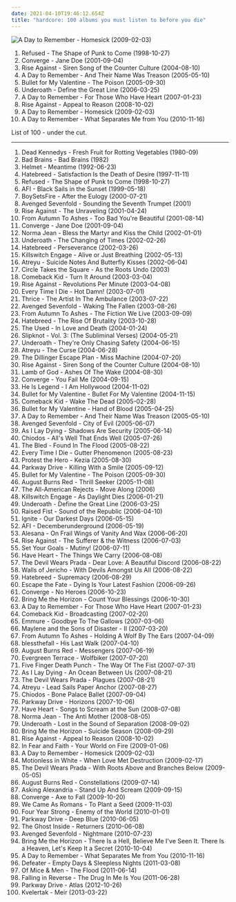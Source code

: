```yaml
---
date: 2021-04-10T19:46:12.654Z
title: "hardcore: 100 albums you must listen to before you die"
---
```

![A Day to Remember - Homesick (2009-02-03)](http://coverartarchive.org/release/e315cb82-c4a4-4c26-ade5-4fda93af2d5e/6320143013-500.jpg "A Day to Remember - Homesick (2009-02-03)")
<ol class="albums">
<li data-cover="https://img.discogs.com/PLsYwNCDdj9M_L3gnbau_vIS9xo=/fit-in/600x600/filters:strip_icc():format(jpeg):mode_rgb():quality(90)/discogs-images/R-16244403-1605891605-5962.jpeg.jpg" data-tags="hardcore, post-hardcore" role="button">Refused - The Shape of Punk to Come (1998-10-27)</li>
<li data-cover="http://coverartarchive.org/release/c0c80905-b460-4385-b84d-b068eb14bf5a/7979568810-500.jpg" data-tags="metalcore, mathcore, hardcore" role="button">Converge - Jane Doe (2001-09-04)</li>
<li data-cover="https://img.discogs.com/UfLrxOhXZkg5XKtw_vA7ZjqEGm8=/fit-in/600x529/filters:strip_icc():format(jpeg):mode_rgb():quality(90)/discogs-images/R-383403-1450846625-6064.jpeg.jpg" data-tags="punk rock, melodic hardcore" role="button">Rise Against - Siren Song of the Counter Culture (2004-08-10)</li>
<li data-cover="https://img.discogs.com/-UoGMnyppBVeGLr2iBvS7PNNRg8=/fit-in/600x600/filters:strip_icc():format(jpeg):mode_rgb():quality(90)/discogs-images/R-15656215-1595349081-4594.jpeg.jpg" data-tags="metalcore, post-hardcore, hardcore" role="button">A Day to Remember - And Their Name Was Treason (2005-05-10)</li>
<li data-cover="https://via.placeholder.com/450" data-tags="metalcore" role="button">Bullet for My Valentine - The Poison (2005-09-30)</li>
<li data-cover="https://img.discogs.com/0jsnhuwQ3Gx3HGYoG7ZY6krYJdw=/fit-in/500x500/filters:strip_icc():format(jpeg):mode_rgb():quality(90)/discogs-images/R-1892204-1326299483.jpeg.jpg" data-tags="post-hardcore, metalcore, screamo" role="button">Underoath - Define the Great Line (2006-03-25)</li>
<li data-cover="http://coverartarchive.org/release/d50472b3-95ea-4772-9211-caf26426aa59/3248631123-500.jpg" data-tags="post-hardcore" role="button">A Day to Remember - For Those Who Have Heart (2007-01-23)</li>
<li data-cover="https://img.discogs.com/zwNtYfERtsVm4UQdHh_Rbk850Io=/fit-in/385x379/filters:strip_icc():format(jpeg):mode_rgb():quality(90)/discogs-images/R-1690774-1337043295-1654.jpeg.jpg" data-tags="punk rock, melodic hardcore" role="button">Rise Against - Appeal to Reason (2008-10-02)</li>
<li data-cover="http://coverartarchive.org/release/e315cb82-c4a4-4c26-ade5-4fda93af2d5e/6320143013-500.jpg" data-tags="post-hardcore, metalcore, pop punk" role="button">A Day to Remember - Homesick (2009-02-03)</li>
<li data-cover="http://coverartarchive.org/release/7a4634ab-9466-4348-a17f-8337d555fc45/1185181441-500.jpg" data-tags="post-hardcore, pop punk" role="button">A Day to Remember - What Separates Me from You (2010-11-16)</li>
</ol>
List of 100 - under the cut.
<!-- more -->

_________________

<ol class="albums">
<li data-cover="http://coverartarchive.org/release/33d6956e-3fb0-3a6b-8a47-cc2f3be2b183/20681910422-500.jpg" data-tags="punk" role="button">
Dead Kennedys - Fresh Fruit for Rotting Vegetables (1980-09)
</li>
<li data-cover="https://img.discogs.com/VMdolon7uKsIEO_Xu19HgAsoHpo=/fit-in/600x587/filters:strip_icc():format(jpeg):mode_rgb():quality(90)/discogs-images/R-5235304-1569775281-1713.jpeg.jpg" data-tags="hardcore punk, punk" role="button">
Bad Brains - Bad Brains (1982)
</li>
<li data-cover="https://img.discogs.com/Q2KsQg4qcAV4pJn9uYkrAfvjag0=/fit-in/600x594/filters:strip_icc():format(jpeg):mode_rgb():quality(90)/discogs-images/R-1836557-1541640206-9812.jpeg.jpg" data-tags="alternative metal" role="button">
Helmet - Meantime (1992-06-23)
</li>
<li data-cover="http://coverartarchive.org/release/a6fe0f2d-2a88-438e-bc55-2e32c576bfa8/9247843471-500.jpg" data-tags="hardcore" role="button">
Hatebreed - Satisfaction Is the Death of Desire (1997-11-11)
</li>
<li data-cover="https://img.discogs.com/PLsYwNCDdj9M_L3gnbau_vIS9xo=/fit-in/600x600/filters:strip_icc():format(jpeg):mode_rgb():quality(90)/discogs-images/R-16244403-1605891605-5962.jpeg.jpg" data-tags="hardcore, post-hardcore" role="button">
Refused - The Shape of Punk to Come (1998-10-27)
</li>
<li data-cover="http://coverartarchive.org/release/f16f6c63-40e7-4393-9c5c-6ef9163657c0/8039780020-500.jpg" data-tags="hardcore punk, punk, hardcore" role="button">
AFI - Black Sails in the Sunset (1999-05-18)
</li>
<li data-cover="http://coverartarchive.org/release/9cb559ca-a021-432d-b3d0-1f1433dfd25f/7219495028-500.jpg" data-tags="hardcore, post-hardcore" role="button">
BoySetsFire - After the Eulogy (2000-07-21)
</li>
<li data-cover="http://coverartarchive.org/release/80e6be11-86f5-4d0b-9d55-0f1c62b7afb8/6514440841-500.jpg" data-tags="metalcore" role="button">
Avenged Sevenfold - Sounding the Seventh Trumpet (2001)
</li>
<li data-cover="https://img.discogs.com/v_WfhAU5pMNSSipcIC_cP8m8yho=/fit-in/200x200/filters:strip_icc():format(jpeg):mode_rgb():quality(90)/discogs-images/R-1472525-1255362291.jpeg.jpg" data-tags="punk rock, melodic hardcore, punk" role="button">
Rise Against - The Unraveling (2001-04-24)
</li>
<li data-cover="http://coverartarchive.org/release/1a741b0f-4e13-459f-a072-2e45e388061e/25444677554-500.jpg" data-tags="hardcore, metalcore" role="button">
From Autumn To Ashes - Too Bad You're Beautiful (2001-08-14)
</li>
<li data-cover="http://coverartarchive.org/release/c0c80905-b460-4385-b84d-b068eb14bf5a/7979568810-500.jpg" data-tags="metalcore, mathcore, hardcore" role="button">
Converge - Jane Doe (2001-09-04)
</li>
<li data-cover="https://img.discogs.com/06n6YI01Ufw9ImX6vBpAlelKLr8=/fit-in/500x479/filters:strip_icc():format(jpeg):mode_rgb():quality(90)/discogs-images/R-2816924-1401052388-6764.jpeg.jpg" data-tags="hardcore, metalcore" role="button">
Norma Jean - Bless the Martyr and Kiss the Child (2002-01-01)
</li>
<li data-cover="http://coverartarchive.org/release/0ff29220-5ba3-46dd-89f2-9510d29c916a/4202569667-500.jpg" data-tags="metalcore, post-hardcore, screamo" role="button">
Underoath - The Changing of Times (2002-02-26)
</li>
<li data-cover="https://img.discogs.com/aVnsDxh4RubSM_6eoKxO4jjSLKo=/fit-in/600x600/filters:strip_icc():format(jpeg):mode_rgb():quality(90)/discogs-images/R-1642107-1554908978-1846.jpeg.jpg" data-tags="hardcore" role="button">
Hatebreed - Perseverance (2002-03-26)
</li>
<li data-cover="https://via.placeholder.com/450" data-tags="metalcore" role="button">
Killswitch Engage - Alive or Just Breathing (2002-05-13)
</li>
<li data-cover="http://coverartarchive.org/release/b877e532-bf36-437d-84df-a1facb14e308/27477356880-500.jpg" data-tags="metalcore" role="button">
Atreyu - Suicide Notes And Butterfly Kisses (2002-06-04)
</li>
<li data-cover="https://img.discogs.com/vZJp_NsfZ9gWVgB1b02nWTLnKMk=/fit-in/600x528/filters:strip_icc():format(jpeg):mode_rgb():quality(90)/discogs-images/R-1170925-1478395739-2078.jpeg.jpg" data-tags="screamo" role="button">
Circle Takes the Square - As the Roots Undo (2003)
</li>
<li data-cover="http://coverartarchive.org/release/5a79dd65-b83d-4c4c-966f-4d637b699a8d/3376076774-500.jpg" data-tags="hardcore" role="button">
Comeback Kid - Turn It Around (2003-03-04)
</li>
<li data-cover="https://img.discogs.com/54PHju_pBRbaDAAbP344C-jYO0Q=/fit-in/200x200/filters:strip_icc():format(jpeg):mode_rgb():quality(90)/discogs-images/R-383394-1108500259.jpg.jpg" data-tags="punk, punk rock, melodic hardcore" role="button">
Rise Against - Revolutions Per Minute (2003-04-08)
</li>
<li data-cover="http://coverartarchive.org/release/290d2027-935a-4650-b41e-03716559c364/4441324397-500.jpg" data-tags="metalcore, hardcore" role="button">
Every Time I Die - Hot Damn! (2003-07-01)
</li>
<li data-cover="http://coverartarchive.org/release/85dfca0f-3733-4ca2-9c2a-079053425594/19387940645-500.jpg" data-tags="post-hardcore" role="button">
Thrice - The Artist In The Ambulance (2003-07-22)
</li>
<li data-cover="http://coverartarchive.org/release/8cb53cf6-48b4-4422-b6ed-6e5554317011/20586495597-500.jpg" data-tags="metalcore" role="button">
Avenged Sevenfold - Waking The Fallen (2003-08-26)
</li>
<li data-cover="https://img.discogs.com/XWsMUgPk_LaCkwEyVYdB9qqUsT8=/fit-in/600x592/filters:strip_icc():format(jpeg):mode_rgb():quality(90)/discogs-images/R-830536-1435862452-8830.jpeg.jpg" data-tags="metalcore, hardcore" role="button">
From Autumn To Ashes - The Fiction We Live (2003-09-09)
</li>
<li data-cover="http://coverartarchive.org/release/5dcadd78-4d53-3751-a96b-7911444e1934/20441659819-500.jpg" data-tags="hardcore" role="button">
Hatebreed - The Rise Of Brutality (2003-10-28)
</li>
<li data-cover="https://img.discogs.com/XclehEHfi-WpinTa-lTr7cojq8o=/fit-in/550x558/filters:strip_icc():format(jpeg):mode_rgb():quality(90)/discogs-images/R-525442-1127571446.jpeg.jpg" data-tags="emo, alternative, alternative rock" role="button">
The Used - In Love and Death (2004-01-24)
</li>
<li data-cover="http://coverartarchive.org/release/9c20d207-b383-47ab-8c60-a9a2a92b8f34/12966446504-500.jpg" data-tags="nu metal, metal, alternative metal" role="button">
Slipknot - Vol. 3: (The Subliminal Verses) (2004-05-21)
</li>
<li data-cover="http://coverartarchive.org/release/12655151-895d-44e2-b0ee-c3a5e27a7d23/4202987952-500.jpg" data-tags="post-hardcore, screamo" role="button">
Underoath - They're Only Chasing Safety (2004-06-15)
</li>
<li data-cover="https://img.discogs.com/cWR2FLmDxIP9CqQFQJ6uGQxSU94=/fit-in/600x529/filters:strip_icc():format(jpeg):mode_rgb():quality(90)/discogs-images/R-1321507-1396947908-2763.jpeg.jpg" data-tags="metalcore" role="button">
Atreyu - The Curse (2004-06-28)
</li>
<li data-cover="http://coverartarchive.org/release/42ea3211-d82a-465a-8ead-741a2e7dcf55/8879651355-500.jpg" data-tags="mathcore" role="button">
The Dillinger Escape Plan - Miss Machine (2004-07-20)
</li>
<li data-cover="https://img.discogs.com/UfLrxOhXZkg5XKtw_vA7ZjqEGm8=/fit-in/600x529/filters:strip_icc():format(jpeg):mode_rgb():quality(90)/discogs-images/R-383403-1450846625-6064.jpeg.jpg" data-tags="punk rock, melodic hardcore" role="button">
Rise Against - Siren Song of the Counter Culture (2004-08-10)
</li>
<li data-cover="https://via.placeholder.com/450" data-tags="metalcore, groove metal, metal, thrash metal" role="button">
Lamb of God - Ashes Of The Wake (2004-08-30)
</li>
<li data-cover="http://coverartarchive.org/release/e3f3dd24-798c-4d2e-8f34-7e97d3ced433/7264557525-500.jpg" data-tags="hardcore, metalcore, mathcore" role="button">
Converge - You Fail Me (2004-09-15)
</li>
<li data-cover="http://coverartarchive.org/release/47df5bc8-1201-4f6e-9f44-ecda7de84242/15273858972-500.jpg" data-tags="hardcore" role="button">
He Is Legend - I Am Hollywood (2004-11-02)
</li>
<li data-cover="http://coverartarchive.org/release/def35f73-abc3-4296-b41e-fc51ef0e177b/6677597463-500.jpg" data-tags="metalcore" role="button">
Bullet for My Valentine - Bullet For My Valentine (2004-11-15)
</li>
<li data-cover="http://coverartarchive.org/release/0dc65026-cbb4-4319-b83d-ba812a445e8c/3376078822-500.jpg" data-tags="hardcore" role="button">
Comeback Kid - Wake The Dead (2005-02-28)
</li>
<li data-cover="http://coverartarchive.org/release/38a7b60f-5a57-426e-86a5-fa13b3374571/12966651970-500.jpg" data-tags="metalcore" role="button">
Bullet for My Valentine - Hand of Blood (2005-04-25)
</li>
<li data-cover="https://img.discogs.com/-UoGMnyppBVeGLr2iBvS7PNNRg8=/fit-in/600x600/filters:strip_icc():format(jpeg):mode_rgb():quality(90)/discogs-images/R-15656215-1595349081-4594.jpeg.jpg" data-tags="metalcore, post-hardcore, hardcore" role="button">
A Day to Remember - And Their Name Was Treason (2005-05-10)
</li>
<li data-cover="http://coverartarchive.org/release/4f7c1a59-92b1-4ba7-919f-b61a3b4b8d2a/12051036941-500.jpg" data-tags="metal, hard rock" role="button">
Avenged Sevenfold - City of Evil (2005-06-07)
</li>
<li data-cover="http://coverartarchive.org/release/c558e640-ca93-410b-a925-6d88f844fcf8/944255554-500.jpg" data-tags="metalcore" role="button">
As I Lay Dying - Shadows Are Security (2005-06-14)
</li>
<li data-cover="http://coverartarchive.org/release/0615cf12-505d-4a88-bcaa-2451da7bb28e/17952063492-500.jpg" data-tags="post-hardcore" role="button">
Chiodos - All's Well That Ends Well (2005-07-26)
</li>
<li data-cover="https://img.discogs.com/k9QxCaRnq3bEFUvEfbzpRii5oWU=/fit-in/600x576/filters:strip_icc():format(jpeg):mode_rgb():quality(90)/discogs-images/R-1196779-1447684615-6316.gif.jpg" data-tags="hardcore, post-hardcore, metalcore" role="button">
The Bled - Found In The Flood (2005-08-22)
</li>
<li data-cover="http://coverartarchive.org/release/8bc8d446-5b5f-49de-b9c0-31ce46283831/26720885055-500.jpg" data-tags="metalcore, hardcore" role="button">
Every Time I Die - Gutter Phenomenon (2005-08-23)
</li>
<li data-cover="http://coverartarchive.org/release/823a4507-0214-4494-94b4-a412bea51fb3/26400961318-500.jpg" data-tags="mathcore, progressive metalcore" role="button">
Protest the Hero - Kezia (2005-08-30)
</li>
<li data-cover="http://coverartarchive.org/release/cce39342-31fe-4e87-903f-6dfc1ab5d646/1065535590-500.jpg" data-tags="metalcore" role="button">
Parkway Drive - Killing With a Smile (2005-09-12)
</li>
<li data-cover="https://via.placeholder.com/450" data-tags="metalcore" role="button">
Bullet for My Valentine - The Poison (2005-09-30)
</li>
<li data-cover="http://coverartarchive.org/release/0a41ab66-c9d2-4e14-b5fd-1cb5f717f8b6/2916840474-500.jpg" data-tags="metalcore" role="button">
August Burns Red - Thrill Seeker (2005-11-08)
</li>
<li data-cover="https://img.discogs.com/p1nLSTQQFffBdpkUic-TdeeMeTc=/fit-in/500x500/filters:strip_icc():format(jpeg):mode_rgb():quality(90)/discogs-images/R-509394-1224138179.jpeg.jpg" data-tags="rock, pop punk, alternative rock" role="button">
The All-American Rejects - Move Along (2006)
</li>
<li data-cover="https://via.placeholder.com/450" data-tags="metalcore" role="button">
Killswitch Engage - As Daylight Dies (2006-01-21)
</li>
<li data-cover="https://img.discogs.com/0jsnhuwQ3Gx3HGYoG7ZY6krYJdw=/fit-in/500x500/filters:strip_icc():format(jpeg):mode_rgb():quality(90)/discogs-images/R-1892204-1326299483.jpeg.jpg" data-tags="post-hardcore, metalcore, screamo" role="button">
Underoath - Define the Great Line (2006-03-25)
</li>
<li data-cover="http://coverartarchive.org/release/b3861ea1-3341-39d0-8e46-2834f280f5f1/4803108083-500.jpg" data-tags="hardcore" role="button">
Raised Fist - Sound of the Republic (2006-04-10)
</li>
<li data-cover="http://coverartarchive.org/release/3a373a0c-6529-4a1f-94f7-95bd49ee80e4/15045824943-500.jpg" data-tags="melodic hardcore" role="button">
Ignite - Our Darkest Days (2006-05-15)
</li>
<li data-cover="http://coverartarchive.org/release/89eaa471-57ea-44e5-8c51-5267f56c795e/27285761349-500.jpg" data-tags="alternative rock, rock" role="button">
AFI - Decemberunderground (2006-05-19)
</li>
<li data-cover="http://coverartarchive.org/release/57eafc78-cefd-4048-baf0-073739ee918e/3014173374-500.jpg" data-tags="screamo, emocore, post-hardcore" role="button">
Alesana - On Frail Wings of Vanity And Wax (2006-06-20)
</li>
<li data-cover="http://coverartarchive.org/release/51dcb278-fd58-4cfe-84ef-981a5739224f/7005657836-500.jpg" data-tags="punk rock, melodic hardcore" role="button">
Rise Against - The Sufferer & the Witness (2006-07-03)
</li>
<li data-cover="http://coverartarchive.org/release/4c48cfa2-ae58-4ada-8f9f-5519b2f02612/25999493974-500.jpg" data-tags="hardcore, pop punk, easycore, the best albums ever, my top 100 albums, albums that i fucking love" role="button">
Set Your Goals - Mutiny! (2006-07-11)
</li>
<li data-cover="http://coverartarchive.org/release/b2ee2038-e999-4427-a85c-c63959fd2021/4783374073-500.jpg" data-tags="hardcore" role="button">
Have Heart - The Things We Carry (2006-08-08)
</li>
<li data-cover="http://coverartarchive.org/release/3990b389-b207-4e15-8164-c52e97734051/5780338872-500.jpg" data-tags="metalcore" role="button">
The Devil Wears Prada - Dear Love: A Beautiful Discord (2006-08-22)
</li>
<li data-cover="https://img.discogs.com/As2bMi6ABBSb26QY5mumlYs5QXs=/fit-in/450x450/filters:strip_icc():format(jpeg):mode_rgb():quality(90)/discogs-images/R-759023-1271818514.jpeg.jpg" data-tags="hardcore, metalcore" role="button">
Walls of Jericho - With Devils Amongst Us All (2006-08-22)
</li>
<li data-cover="https://via.placeholder.com/450" data-tags="hardcore" role="button">
Hatebreed - Supremacy (2006-08-29)
</li>
<li data-cover="http://coverartarchive.org/release/d21c95c8-40bb-467c-b11f-218886cd0b22/8973658859-500.jpg" data-tags="post-hardcore" role="button">
Escape the Fate - Dying Is Your Latest Fashion (2006-09-26)
</li>
<li data-cover="http://coverartarchive.org/release/04db6701-f59b-36bc-b729-0c125f1dc263/2471715861-500.jpg" data-tags="metalcore, mathcore, hardcore" role="button">
Converge - No Heroes (2006-10-23)
</li>
<li data-cover="https://img.discogs.com/sQw0cTRb0aPCGSgjMrqGPfRWnn8=/fit-in/600x595/filters:strip_icc():format(jpeg):mode_rgb():quality(90)/discogs-images/R-1970717-1515106686-7186.jpeg.jpg" data-tags="deathcore" role="button">
Bring Me the Horizon - Count Your Blessings (2006-10-30)
</li>
<li data-cover="http://coverartarchive.org/release/d50472b3-95ea-4772-9211-caf26426aa59/3248631123-500.jpg" data-tags="post-hardcore" role="button">
A Day to Remember - For Those Who Have Heart (2007-01-23)
</li>
<li data-cover="http://coverartarchive.org/release/d1f8f3fb-a686-4945-9828-4ac22e756bce/3376080622-500.jpg" data-tags="hardcore" role="button">
Comeback Kid - Broadcasting (2007-02-20)
</li>
<li data-cover="http://coverartarchive.org/release/69204334-10ff-4b6d-b986-da242a9dcb0b/15294175612-500.jpg" data-tags="metalcore, deathcore" role="button">
Emmure - Goodbye To The Gallows (2007-03-06)
</li>
<li data-cover="http://coverartarchive.org/release/1b67ab50-5a1f-4fbf-97bf-08a0147b465f/26758185520-500.jpg" data-tags="hardcore" role="button">
Maylene and the Sons of Disaster - II (2007-03-20)
</li>
<li data-cover="https://img.discogs.com/_uc9FSbRxCm9JJvT1RSz5IgnsfY=/fit-in/600x544/filters:strip_icc():format(jpeg):mode_rgb():quality(90)/discogs-images/R-2760760-1531610590-3471.jpeg.jpg" data-tags="post-hardcore, metalcore, hardcore" role="button">
From Autumn To Ashes - Holding A Wolf By The Ears (2007-04-09)
</li>
<li data-cover="http://coverartarchive.org/release/a8403ef9-d956-48f3-8617-8c6ba5070ccd/18892961265-500.jpg" data-tags="emocore, post-hardcore, metalcore" role="button">
blessthefall - His Last Walk (2007-04-10)
</li>
<li data-cover="http://coverartarchive.org/release/2fe6fa16-554f-40ca-8490-7fcb4d3852d0/6521423479-500.jpg" data-tags="metalcore" role="button">
August Burns Red - Messengers (2007-06-19)
</li>
<li data-cover="https://img.discogs.com/IhR16Kk9wq_3d_gCYMgDCzqWb0M=/fit-in/385x385/filters:strip_icc():format(jpeg):mode_rgb():quality(90)/discogs-images/R-1834988-1273459962.jpeg.jpg" data-tags="metalcore, hardcore" role="button">
Evergreen Terrace - Wolfbiker (2007-07-20)
</li>
<li data-cover="http://coverartarchive.org/release/83b6998e-f64d-4b73-8a1f-28ac995b9074/14899155964-500.jpg" data-tags="groove metal, metalcore, metal" role="button">
Five Finger Death Punch - The Way Of The Fist (2007-07-31)
</li>
<li data-cover="https://via.placeholder.com/450" data-tags="metalcore" role="button">
As I Lay Dying - An Ocean Between Us (2007-08-21)
</li>
<li data-cover="http://coverartarchive.org/release/3805f31e-e6e1-4794-9747-63e5bf9ca7c8/6477551439-500.jpg" data-tags="metalcore" role="button">
The Devil Wears Prada - Plagues (2007-08-21)
</li>
<li data-cover="https://img.discogs.com/yBb3KKD11zaLmfN2lVOoNzcyR7s=/fit-in/400x400/filters:strip_icc():format(jpeg):mode_rgb():quality(90)/discogs-images/R-1224239-1209548635.jpeg.jpg" data-tags="metalcore, hard rock" role="button">
Atreyu - Lead Sails Paper Anchor (2007-08-27)
</li>
<li data-cover="http://coverartarchive.org/release/b3a8fd07-b386-47bf-97bc-5d14222e0c8c/15093179874-500.jpg" data-tags="post-hardcore" role="button">
Chiodos - Bone Palace Ballet (2007-09-04)
</li>
<li data-cover="http://coverartarchive.org/release/5c784211-a4e9-4109-bfb2-02ad4d937c0c/15102345561-500.jpg" data-tags="metalcore" role="button">
Parkway Drive - Horizons (2007-10-06)
</li>
<li data-cover="http://coverartarchive.org/release/278bf0c5-7954-43ec-a0a3-1a15a0b05f61/4783384023-500.jpg" data-tags="hardcore" role="button">
Have Heart - Songs to Scream at the Sun (2008-07-08)
</li>
<li data-cover="http://coverartarchive.org/release/97db5757-a7ee-4921-8f9b-f726f6433a62/27059737189-500.jpg" data-tags="hardcore, metalcore" role="button">
Norma Jean - The Anti Mother (2008-08-05)
</li>
<li data-cover="http://coverartarchive.org/release/257fc109-3150-431b-8670-39bec0b62e08/28727135104-500.jpg" data-tags="post-hardcore, metalcore" role="button">
Underoath - Lost in the Sound of Separation (2008-09-02)
</li>
<li data-cover="http://coverartarchive.org/release/328619a0-b3fd-4fd3-8404-1c23228df4ad/26118015764-500.jpg" data-tags="deathcore, metalcore" role="button">
Bring Me the Horizon - Suicide Season (2008-09-29)
</li>
<li data-cover="https://img.discogs.com/zwNtYfERtsVm4UQdHh_Rbk850Io=/fit-in/385x379/filters:strip_icc():format(jpeg):mode_rgb():quality(90)/discogs-images/R-1690774-1337043295-1654.jpeg.jpg" data-tags="punk rock, melodic hardcore" role="button">
Rise Against - Appeal to Reason (2008-10-02)
</li>
<li data-cover="http://coverartarchive.org/release/4e3d673e-8409-4514-9a89-5b81fd62dbeb/15138422971-500.jpg" data-tags="hardcore" role="button">
In Fear and Faith - Your World on Fire (2009-01-06)
</li>
<li data-cover="http://coverartarchive.org/release/e315cb82-c4a4-4c26-ade5-4fda93af2d5e/6320143013-500.jpg" data-tags="post-hardcore, metalcore, pop punk" role="button">
A Day to Remember - Homesick (2009-02-03)
</li>
<li data-cover="http://coverartarchive.org/release/ad2162b9-c8b8-43dc-89ba-dd3e73243a6e/7151854920-500.jpg" data-tags="metalcore, screamo, hardcore, post-hardcore" role="button">
Motionless in White - When Love Met Destruction (2009-02-17)
</li>
<li data-cover="http://coverartarchive.org/release/36bf9138-a55a-4b57-ad4f-d991047397bf/6477545083-500.jpg" data-tags="metalcore" role="button">
The Devil Wears Prada - With Roots Above and Branches Below (2009-05-05)
</li>
<li data-cover="http://coverartarchive.org/release/a186870c-4b03-4fba-b6c9-b9de3ebc0105/5668102101-500.jpg" data-tags="metalcore" role="button">
August Burns Red - Constellations (2009-07-14)
</li>
<li data-cover="http://coverartarchive.org/release/5da0eb07-a22b-4eac-8624-bf7c04d0a0e8/7601074964-500.jpg" data-tags="metalcore, post-hardcore" role="button">
Asking Alexandria - Stand Up And Scream (2009-09-15)
</li>
<li data-cover="http://coverartarchive.org/release/84f8ae0e-8d40-409a-adc4-45147c427a3d/26277466151-500.jpg" data-tags="metalcore, mathcore" role="button">
Converge - Axe to Fall (2009-10-20)
</li>
<li data-cover="http://coverartarchive.org/release/3bb07dbb-644e-4cb1-a533-7b68086db950/15585578070-500.jpg" data-tags="post-hardcore" role="button">
We Came As Romans - To Plant a Seed (2009-11-03)
</li>
<li data-cover="http://coverartarchive.org/release/b4333310-ad10-4036-aacc-7f66c177d840/25544352121-500.jpg" data-tags="pop punk" role="button">
Four Year Strong - Enemy of the World (2010-01-01)
</li>
<li data-cover="http://coverartarchive.org/release/4edf1492-cd7e-4aee-83d1-54e583d17958/1065442756-500.jpg" data-tags="metalcore" role="button">
Parkway Drive - Deep Blue (2010-06-05)
</li>
<li data-cover="http://coverartarchive.org/release/c306736b-3be0-4c28-b14a-95a8929b9f17/15103144601-500.jpg" data-tags="metalcore, hardcore" role="button">
The Ghost Inside - Returners (2010-06-08)
</li>
<li data-cover="http://coverartarchive.org/release/37e4a79b-723f-4501-94aa-775c609b7fdf/20586680208-500.jpg" data-tags="hard rock, heavy metal" role="button">
Avenged Sevenfold - Nightmare (2010-07-23)
</li>
<li data-cover="http://coverartarchive.org/release/50b69889-a425-4e70-941b-7a8aea7f3b1f/7674176983-500.jpg" data-tags="metalcore" role="button">
Bring Me the Horizon - There Is a Hell, Believe Me I've Seen It. There Is a Heaven, Let's Keep It a Secret (2010-10-04)
</li>
<li data-cover="http://coverartarchive.org/release/7a4634ab-9466-4348-a17f-8337d555fc45/1185181441-500.jpg" data-tags="post-hardcore, pop punk" role="button">
A Day to Remember - What Separates Me from You (2010-11-16)
</li>
<li data-cover="http://coverartarchive.org/release/8b7be6b5-5c0f-40f0-8db2-140d0ee635be/4766286256-500.jpg" data-tags="hardcore" role="button">
Defeater - Empty Days & Sleepless Nights (2011-03-08)
</li>
<li data-cover="http://coverartarchive.org/release/244a59a9-9b52-48cf-923c-91fa4f37a875/6472045000-500.jpg" data-tags="post-hardcore" role="button">
Of Mice & Men - The Flood (2011-06-14)
</li>
<li data-cover="http://coverartarchive.org/release/44df54f1-4731-4340-9778-1164f47e94f9/4085458651-500.jpg" data-tags="post-hardcore" role="button">
Falling in Reverse - The Drug In Me Is You (2011-06-28)
</li>
<li data-cover="http://coverartarchive.org/release/83e6ecc2-662d-45fd-bdea-585d94303cce/2421759627-500.jpg" data-tags="metalcore" role="button">
Parkway Drive - Atlas (2012-10-26)
</li>
<li data-cover="https://img.discogs.com/ubHn7ClFjGnk_nTI9-Wy0mq1nsQ=/fit-in/340x340/filters:strip_icc():format(jpeg):mode_rgb():quality(90)/discogs-images/R-4315336-1361533440-8997.jpeg.jpg" data-tags="hardcore, black metal, black n roll" role="button">
Kvelertak - Meir (2013-03-22)
</li>
</ol>